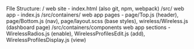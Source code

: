 FIle Structure:
/									web site - index.html (also git, npm, webpack)
/src/								web app - index.js
/src/containers/					web app pages - page/Top.js (header), page/Bottom.js (nav), page/layout.scss (base styles), wireless/Wireless.js (dashboard page)
/src/containers/components		web app sections - WirelessRadios.js (enable), WirelessProfilesEdit.js (add), WirelessProfilesDisplay.js (view)

